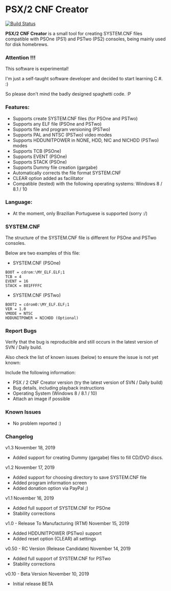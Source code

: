 # PSX/2 CNF Creator

[![Build Status](https://travis-ci.org/AxionDrak/PSX2CNFCreator.svg?branch=master)](https://travis-ci.org/AxionDrak/PSX2CNFCreator)

**PSX/2 CNF Creator** is a small tool for creating SYSTEM.CNF files compatible with PSOne (PS1) and PSTwo (PS2) consoles, being mainly used for disk homebrews.

### Attention !!!
This software is experimental!

I'm just a self-taught software developer and decided to start learning C #. :)

So please don't mind the badly designed spaghetti code. :P

### Features:
* Supports create SYSTEM.CNF files (for PSOne and PSTwo)
* Supports any ELF file (PSOne and PSTwo)
* Supports file and program versioning (PSTwo)
* Supports PAL and NTSC (PSTwo) video modes
* Supports HDDUNITPOWER in NONE, HDD, NIC and NICHDD (PSTwo) modes
* Supports TCB (PSOne)
* Supports EVENT (PSOne)
* Supports STACK (PSOne)
* Supports Dummy file creation (gargabe)
* Automatically corrects the file format SYSTEM.CNF
* CLEAR option added as facilitator
* Compatible (tested) with the following operating systems: Windows 8 / 8.1 / 10

### Language:
* At the moment, only Brazilian Portuguese is supported (sorry :/)

### SYSTEM.CNF
The structure of the SYSTEM.CNF file is different for PSOne and PSTwo consoles.

Below are two examples of this file:

- SYSTEM.CNF (PSOne)
```
BOOT = cdrom:\MY_ELF.ELF;1
TCB = 4
EVENT = 16
STACK = 801FFFFC
```

- SYSTEM.CNF (PSTwo)
```
BOOT2 = cdrom0:\MY_ELF.ELF;1
VER = 1.0
VMODE = NTSC
HDDUNITPOWER = NICHDD (Optional)
```

### Report Bugs
Verify that the bug is reproducible and still occurs in the latest version of SVN / Daily build.

Also check the list of known issues (below) to ensure the issue is not yet known:

Include the following information:
* PSX / 2 CNF Creator version (try the latest version of SVN / Daily build)
* Bug details, including playback instructions
* Operating System (Windows 8 / 8.1 / 10)
* Attach an image if possible
 
### Known Issues
* No problem reported :)

### Changelog
v1.3
November 18, 2019
* Added support for creating Dummy (gargabe) files to fill CD/DVD discs.

v1.2
November 17, 2019
* Added support for choosing directory to save SYSTEM.CNF file
* Added program information screen
* Added donation option via PayPal ;)

v1.1
November 16, 2019
* Added full support of SYSTEM.CNF for PSOne
* Stability corrections

v1.0 - Release To Manufacturing (RTM)
November 15, 2019
* Added HDDUNITPOWER (PSTwo) support
* Added reset option (CLEAR) all settings

v0.50 - RC Version (Release Candidate)
November 14, 2019
* Added full support of SYSTEM.CNF for PSTwo
* Stability corrections

v0.10 - Beta Version
November 10, 2019
* Initial release BETA
